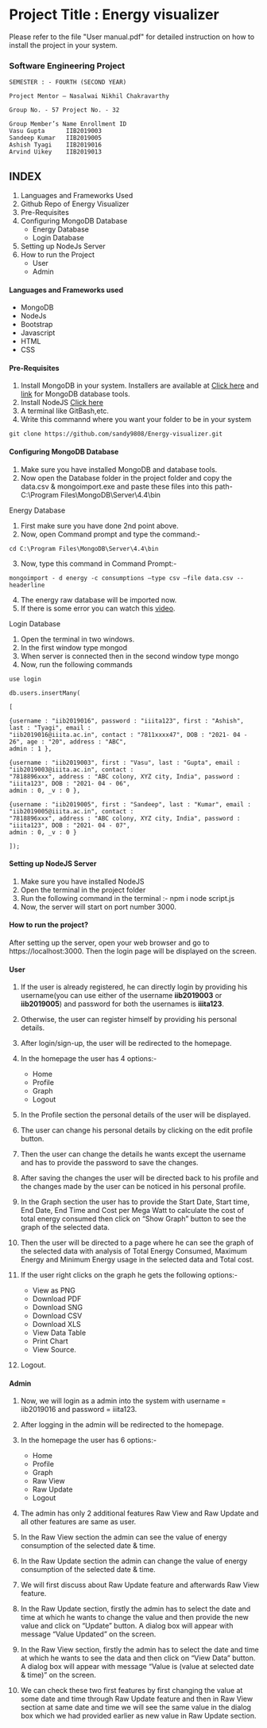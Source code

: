 # Project Title : Energy visualizer 
Please refer to the file "User manual.pdf" for detailed instruction on how to install the project in your system.

### Software Engineering Project

```
SEMESTER : - FOURTH (SECOND YEAR)
```
```
Project Mentor – Nasalwai Nikhil Chakravarthy
```
```
Group No. - 57 Project No. - 32
```
```
Group Member’s Name Enrollment ID
Vasu Gupta      IIB2019003
Sandeep Kumar   IIB2019005
Ashish Tyagi    IIB2019016
Arvind Uikey    IIB2019013
```


## INDEX

1. Languages and Frameworks Used
2. Github Repo of Energy Visualizer
3. Pre-Requisites
4. Configuring MongoDB Database
    - Energy Database
    - Login Database
5. Setting up NodeJs Server
6. How to run the Project
    - User
    - Admin


#### Languages and Frameworks used

- MongoDB
- NodeJs
- Bootstrap
- Javascript
- HTML
- CSS

#### Pre-Requisites

1. Install MongoDB in your system. Installers are available at [Click
    here](https://www.mongodb.com/try/download) and [link](https://fastdl.mongodb.org/tools/db/mongodb-database-tools-windows-x86_64-100.3.1.zip) for MongoDB database tools.
2. Install NodeJS [Click here](https://nodejs.org/en/download/)
3. A terminal like GitBash,etc.
4. Write this commannd where you want your folder to be in your system
```
git clone https://github.com/sandy9808/Energy-visualizer.git
```


#### Configuring MongoDB Database

1. Make sure you have installed MongoDB and database tools.
2. Now open the Database folder in the project folder and copy the data.csv & mongoimport.exe and paste these files into this path- C:\Program Files\MongoDB\Server\4.4\bin

Energy Database

1. First make sure you have done 2nd point above.
2. Now, open Command prompt and type the command:-
```
cd C:\Program Files\MongoDB\Server\4.4\bin
```
3. Now, type this command in Command Prompt:-
```
mongoimport - d energy -c consumptions –type csv –file data.csv --headerline
```
4. The energy raw database will be imported now.
5. If there is some error you can watch this [video](https://www.youtube.com/watch?v=nuQD3Xfr0KY&t=167s).


Login Database

1. Open the terminal in two windows.
2. In the first window type mongod
3. When server is connected then in the second window type mongo
4. Now, run the following commands
```
use login
```

```
db.users.insertMany(

[

{username : "iib2019016", password : "iiita123", first : "Ashish", last : "Tyagi", email :
"iib2019016@iiita.ac.in", contact : "7811xxxx47", DOB : "2021- 04 - 26", age : "20", address : "ABC",
admin : 1 },

{username : "iib2019003", first : "Vasu", last : "Gupta", email : "iib2019003@iiita.ac.in", contact :
"7818896xxx", address : "ABC colony, XYZ city, India", password : "iiita123", DOB : "2021- 04 - 06",
admin : 0, _v : 0 },

{username : "iib2019005", first : "Sandeep", last : "Kumar", email : "iib2019005@iiita.ac.in", contact :
"7818896xxx", address : "ABC colony, XYZ city, India", password : "iiita123", DOB : "2021- 04 - 07",
admin : 0, _v : 0 }

]);
```

#### Setting up NodeJS Server

1. Make sure you have installed NodeJS
2. Open the terminal in the project folder
3. Run the following command in the terminal :-
    npm i
    node script.js
4. Now, the server will start on port number 3000.

#### How to run the project?

After setting up the server, open your web browser and go to https://localhost:3000. Then the login page will be displayed on the screen.

#### User

1. If the user is already registered, he can directly login by providing his
    username(you can use either of the username **iib2019003** or **iib2019005**) and password for both the usernames is **iiita123**.

2. Otherwise, the user can register himself by providing his personal
    details.
3. After login/sign-up, the user will be redirected to the homepage.
4. In the homepage the user has 4 options:-
    - Home
    - Profile
    - Graph
    - Logout
5. In the Profile section the personal details of the user will be displayed.
6. The user can change his personal details by clicking on the edit
    profile button.
7. Then the user can change the details he wants except the username
    and has to provide the password to save the changes.
8. After saving the changes the user will be directed back to his profile
    and the changes made by the user can be noticed in his personal
    profile.
9. In the Graph section the user has to provide the Start Date, Start
    time, End Date, End Time and Cost per Mega Watt to calculate the
    cost of total energy consumed then click on “Show Graph” button to
    see the graph of the selected data.


10. Then the user will be directed to a page where he can see the
    graph of the selected data with analysis of Total Energy
    Consumed, Maximum Energy and Minimum Energy usage in the
    selected data and Total cost.
11. If the user right clicks on the graph he gets the following options:-
    - View as PNG
    - Download PDF
    - Download SNG
    - Download CSV
    - Download XLS
    - View Data Table
    - Print Chart
    - View Source.
12. Logout.

#### Admin

1. Now, we will login as a admin into the system with
    username = iib2019016 and password = iiita123.
2. After logging in the admin will be redirected to the homepage.
3. In the homepage the user has 6 options:-
    - Home
    - Profile
    - Graph
    - Raw View
    - Raw Update
    - Logout
4. The admin has only 2 additional features Raw View and Raw Update
    and all other features are same as user.
5. In the Raw View section the admin can see the value of energy
    consumption of the selected date & time.


6. In the Raw Update section the admin can change the value of
    energy consumption of the selected date & time.
7. We will first discuss about Raw Update feature and afterwards Raw
    View feature.
8. In the Raw Update section, firstly the admin has to select the date
    and time at which he wants to change the value and then provide the
    new value and click on “Update” button. A dialog box will appear with
    message “Value Updated” on the screen.
9. In the Raw View section, firstly the admin has to select the date and
    time at which he wants to see the data and then click on “View Data”
    button. A dialog box will appear with message “Value is (value at
    selected date & time)” on the screen.
10. We can check these two first features by first changing the value at
    some date and time through Raw Update feature and then in Raw
    View section at same date and time we will see the same value in the
    dialog box which we had provided earlier as new value in Raw
    Update section.



